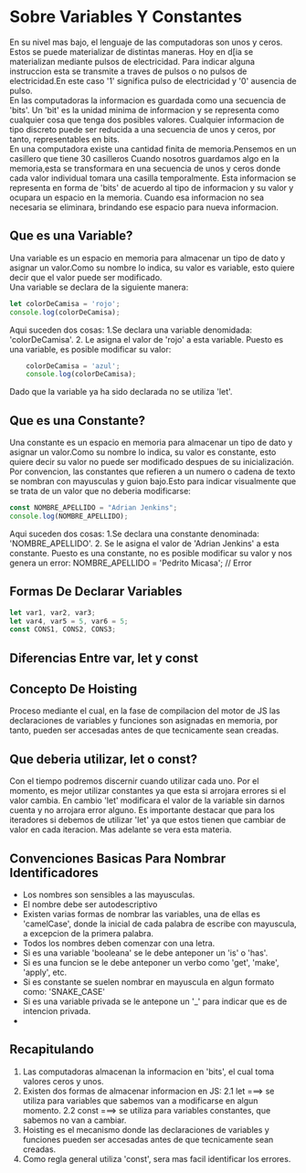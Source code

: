 # Sobre Variables Y Constantes
En su nivel mas bajo, el lenguaje de las computadoras son unos y ceros.
Estos se puede materializar de distintas maneras. Hoy en d[ia se materializan
mediante pulsos de electricidad.
Para indicar alguna  instruccion esta se transmite a traves
de pulsos o no pulsos de electricidad.En este caso '1' significa
pulso de electricidad y '0' ausencia de pulso.  
En las computadoras la informacion es guardada como una secuencia de 'bits'.
Un 'bit' es la unidad minima de informacion y se representa como cualquier
cosa que tenga dos posibles valores. Cualquier informacion de tipo discreto 
puede ser reducida a una secuencia de unos y ceros, por tanto, representables
en bits.   
En una computadora existe una cantidad finita de memoria.Pensemos en un casillero
que tiene 30 casilleros Cuando nosotros guardamos algo en la memoria,esta se transformara
en una secuencia de unos y ceros donde cada valor individual tomara una casilla
temporalmente. Esta informacion se representa en forma de 'bits' de acuerdo
al tipo de informacion y su valor y ocupara un espacio en la memoria. Cuando
esa informacion no sea necesaria se eliminara, brindando ese espacio para nueva
informacion.  
## Que es una Variable?
Una variable es un espacio en memoria para almacenar un tipo de dato
y asignar un valor.Como su nombre lo indica, su valor es variable, esto
quiere decir que el valor puede ser modificado.  
Una variable se declara de la siguiente manera:
```js
let colorDeCamisa = 'rojo';
console.log(colorDeCamisa);
```
Aqui suceden dos cosas:
 1.Se declara una variable denomidada: 'colorDeCamisa'.
 2. Le asigna el valor de 'rojo' a esta variable.
Puesto es una variable, es posible modificar su valor:
```js
    colorDeCamisa = 'azul';
    console.log(colorDeCamisa);
```
Dado que la variable ya ha sido declarada no se utiliza 'let'.
## Que es una Constante? 
Una constante es un espacio en memoria para almacenar un tipo de dato
y asignar un valor.Como su nombre lo indica, su valor es constante, esto
quiere decir su valor no puede ser modificado despues de su inicialización.  
Por convencion, las constantes que refieren a un numero o cadena de texto
se nombran con mayusculas y guion bajo.Esto para indicar visualmente que se 
trata de un valor que no deberia modificarse:
 ```js
const NOMBRE_APELLIDO = "Adrian Jenkins";
console.log(NOMBRE_APELLIDO);
 ```
Aqui suceden dos cosas:
 1.Se declara una constante  denominada: 'NOMBRE_APELLIDO'.
 2. Se le asigna el valor de 'Adrian Jenkins' a esta constante.
Puesto es una constante, no es posible modificar su valor y nos genera un error:
    NOMBRE_APELLIDO = 'Pedrito Micasa'; // Error
## Formas De Declarar Variables
```js
let var1, var2, var3;
let var4, var5 = 5, var6 = 5;
const CONS1, CONS2, CONS3;
```
## Diferencias Entre var, let y  const
## Concepto De Hoisting
Proceso mediante el cual, en la fase de compilacion del motor
de JS las declaraciones de variables y funciones son asignadas en memoria,
por tanto, pueden ser accesadas antes de que tecnicamente sean creadas.
## Que deberia utilizar, let o const?
 Con el tiempo podremos discernir cuando utilizar cada uno. Por el momento, 
 es mejor utilizar constantes ya que esta si arrojara errores si el valor cambia.
 En cambio 'let' modificara el valor de la variable sin darnos cuenta y no arrojara error alguno.
 Es importante destacar que para los iteradores si debemos de utilizar 'let' ya que estos tienen
 que cambiar de valor en cada iteracion. Mas adelante se vera esta materia.
## Convenciones Basicas Para Nombrar Identificadores
 * Los nombres son sensibles a las mayusculas.
 * El nombre debe ser autodescriptivo
 * Existen varias formas de nombrar las variables, una de ellas es 'camelCase',
 donde la inicial de cada palabra de escribe con mayuscula, a excepcion de la primera palabra.
 * Todos los nombres deben comenzar con una letra.
 * Si es una variable 'booleana' se le debe anteponer un 'is' o 'has'.
 * Si es una funcion se le debe anteponer un verbo como 'get', 'make', 'apply', etc.
 * Si es constante se suelen nombrar en mayuscula en algun formato como: 'SNAKE_CASE'
 * Si es una variable privada se le antepone un '_' para indicar que es de intencion privada.
 *
## Recapitulando
 1. Las computadoras almacenan la informacion en 'bits', el cual toma valores ceros y unos.
 2. Existen dos formas de almacenar informacion en JS:
    2.1 let   ===> se utiliza para variables que sabemos van a modificarse en algun momento.
    2.2 const ===> se utiliza para variables constantes, que sabemos no van a cambiar.
 3. Hoisting es el mecanismo donde las declaraciones de variables y funciones pueden
 ser accesadas antes de que tecnicamente sean creadas.  
 4. Como regla general utiliza 'const', sera mas facil identificar los errores.
